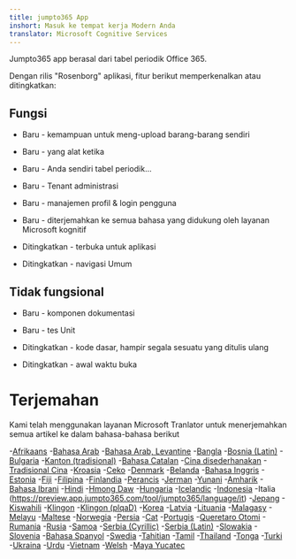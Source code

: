```yaml
---
title: jumpto365 App
inshort: Masuk ke tempat kerja Modern Anda
translator: Microsoft Cognitive Services
---
```



Jumpto365 app berasal dari tabel periodik Office 365. 

Dengan rilis "Rosenborg" aplikasi, fitur berikut memperkenalkan atau ditingkatkan:

## Fungsi

* Baru - kemampuan untuk meng-upload barang-barang sendiri

* Baru - yang alat ketika

* Baru - Anda sendiri tabel periodik...

* Baru - Tenant administrasi

* Baru - manajemen profil & login pengguna

* Baru - diterjemahkan ke semua bahasa yang didukung oleh layanan Microsoft kognitif

* Ditingkatkan - terbuka untuk aplikasi

* Ditingkatkan - navigasi Umum

## Tidak fungsional

* Baru - komponen dokumentasi

* Baru - tes Unit

* Ditingkatkan - kode dasar, hampir segala sesuatu yang ditulis ulang

* Ditingkatkan - awal waktu buka


# Terjemahan
Kami telah menggunakan layanan Microsoft Tranlator untuk menerjemahkan semua artikel ke dalam bahasa-bahasa berikut

-[Afrikaans](https://preview.app.jumpto365.com/tool/jumpto365/language/af)
-[Bahasa Arab](https://preview.app.jumpto365.com/tool/jumpto365/language/ar)
-[Bahasa Arab, Levantine](https://preview.app.jumpto365.com/tool/jumpto365/language/apc)
-[Bangla](https://preview.app.jumpto365.com/tool/jumpto365/language/bn)
-[Bosnia (Latin)](https://preview.app.jumpto365.com/tool/jumpto365/language/bs)
-[Bulgaria](https://preview.app.jumpto365.com/tool/jumpto365/language/bg)
-[Kanton (tradisional)](https://preview.app.jumpto365.com/tool/jumpto365/language/yue)
-[Bahasa Catalan](https://preview.app.jumpto365.com/tool/jumpto365/language/ca)
-[Cina disederhanakan](https://preview.app.jumpto365.com/tool/jumpto365/language/zh-Hans)
-[Tradisional Cina](https://preview.app.jumpto365.com/tool/jumpto365/language/zh-Hant)
-[Kroasia](https://preview.app.jumpto365.com/tool/jumpto365/language/hr)
-[Ceko](https://preview.app.jumpto365.com/tool/jumpto365/language/cs)
-[Denmark](https://preview.app.jumpto365.com/tool/jumpto365/language/da)
-[Belanda](https://preview.app.jumpto365.com/tool/jumpto365/language/nl)
-[Bahasa Inggris](https://preview.app.jumpto365.com/tool/jumpto365/language/en)
-[Estonia](https://preview.app.jumpto365.com/tool/jumpto365/language/et)
-[Fiji](https://preview.app.jumpto365.com/tool/jumpto365/language/fj)
-[Filipina](https://preview.app.jumpto365.com/tool/jumpto365/language/fil)
-[Finlandia](https://preview.app.jumpto365.com/tool/jumpto365/language/fi)
-[Perancis](https://preview.app.jumpto365.com/tool/jumpto365/language/fr)
-[Jerman](https://preview.app.jumpto365.com/tool/jumpto365/language/de)
-[Yunani](https://preview.app.jumpto365.com/tool/jumpto365/language/el)
-[Amharik](https://preview.app.jumpto365.com/tool/jumpto365/language/ht)
-[Bahasa Ibrani](https://preview.app.jumpto365.com/tool/jumpto365/language/he)
-[Hindi](https://preview.app.jumpto365.com/tool/jumpto365/language/hi)
-[Hmong Daw](https://preview.app.jumpto365.com/tool/jumpto365/language/mww)
-[Hungaria](https://preview.app.jumpto365.com/tool/jumpto365/language/hu)
-[Icelandic](https://preview.app.jumpto365.com/tool/jumpto365/language/is)
-[Indonesia](https://preview.app.jumpto365.com/tool/jumpto365/language/id)
-Italia (https://preview.app.jumpto365.com/tool/jumpto365/language/it)
-[Jepang](https://preview.app.jumpto365.com/tool/jumpto365/language/ja)
-[Kiswahili](https://preview.app.jumpto365.com/tool/jumpto365/language/sw)
-[Klingon](https://preview.app.jumpto365.com/tool/jumpto365/language/tlh)
-[Klingon (plqaD)](https://preview.app.jumpto365.com/tool/jumpto365/language/tlh-Qaak)
-[Korea](https://preview.app.jumpto365.com/tool/jumpto365/language/ko)
-[Latvia](https://preview.app.jumpto365.com/tool/jumpto365/language/lv)
-[Lituania](https://preview.app.jumpto365.com/tool/jumpto365/language/lt)
-[Malagasy](https://preview.app.jumpto365.com/tool/jumpto365/language/mg)
-[Melayu](https://preview.app.jumpto365.com/tool/jumpto365/language/ms)
-[Maltese](https://preview.app.jumpto365.com/tool/jumpto365/language/mt)
-[Norwegia](https://preview.app.jumpto365.com/tool/jumpto365/language/nb)
-[Persia](https://preview.app.jumpto365.com/tool/jumpto365/language/fa)
-[Cat](https://preview.app.jumpto365.com/tool/jumpto365/language/pl)
-[Portugis](https://preview.app.jumpto365.com/tool/jumpto365/language/pt)
-[Queretaro Otomi](https://preview.app.jumpto365.com/tool/jumpto365/language/otq)
-[Rumania](https://preview.app.jumpto365.com/tool/jumpto365/language/ro)
-[Rusia](https://preview.app.jumpto365.com/tool/jumpto365/language/ru)
-[Samoa](https://preview.app.jumpto365.com/tool/jumpto365/language/sm)
-[Serbia (Cyrillic)](https://preview.app.jumpto365.com/tool/jumpto365/language/sr-Cyrl)
-[Serbia (Latin)](https://preview.app.jumpto365.com/tool/jumpto365/language/sr-Latn)
-[Slowakia](https://preview.app.jumpto365.com/tool/jumpto365/language/sk)
-[Slovenia](https://preview.app.jumpto365.com/tool/jumpto365/language/sl)
-[Bahasa Spanyol](https://preview.app.jumpto365.com/tool/jumpto365/language/es)
-[Swedia](https://preview.app.jumpto365.com/tool/jumpto365/language/sv)
-[Tahitian](https://preview.app.jumpto365.com/tool/jumpto365/language/ty)
-[Tamil](https://preview.app.jumpto365.com/tool/jumpto365/language/ta)
-[Thailand](https://preview.app.jumpto365.com/tool/jumpto365/language/th)
-[Tonga](https://preview.app.jumpto365.com/tool/jumpto365/language/to)
-[Turki](https://preview.app.jumpto365.com/tool/jumpto365/language/tr)
-[Ukraina](https://preview.app.jumpto365.com/tool/jumpto365/language/uk)
-[Urdu](https://preview.app.jumpto365.com/tool/jumpto365/language/ur)
-[Vietnam](https://preview.app.jumpto365.com/tool/jumpto365/language/vi)
-[Welsh](https://preview.app.jumpto365.com/tool/jumpto365/language/cy)
-[Maya Yucatec](https://preview.app.jumpto365.com/tool/jumpto365/language/yua)

